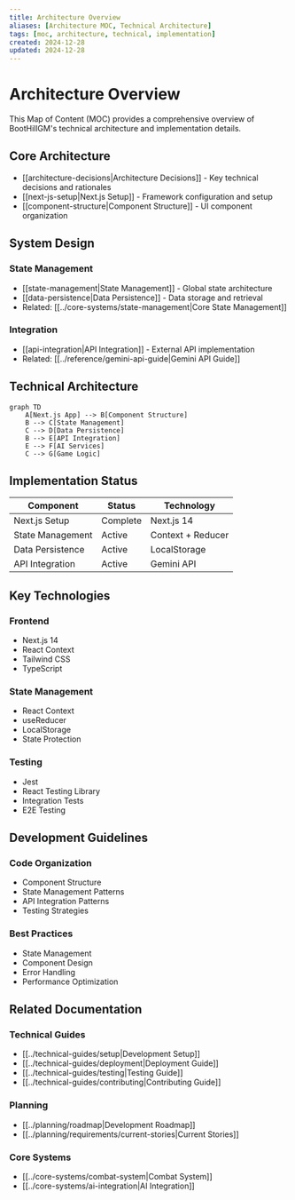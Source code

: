 ```yaml
---
title: Architecture Overview
aliases: [Architecture MOC, Technical Architecture]
tags: [moc, architecture, technical, implementation]
created: 2024-12-28
updated: 2024-12-28
---
```


# Architecture Overview

This Map of Content (MOC) provides a comprehensive overview of BootHillGM's technical architecture and implementation details.

## Core Architecture
- [[architecture-decisions|Architecture Decisions]] - Key technical decisions and rationales
- [[next-js-setup|Next.js Setup]] - Framework configuration and setup
- [[component-structure|Component Structure]] - UI component organization

## System Design
### State Management
- [[state-management|State Management]] - Global state architecture
- [[data-persistence|Data Persistence]] - Data storage and retrieval
- Related: [[../core-systems/state-management|Core State Management]]

### Integration
- [[api-integration|API Integration]] - External API implementation
- Related: [[../reference/gemini-api-guide|Gemini API Guide]]

## Technical Architecture
```mermaid
graph TD
    A[Next.js App] --> B[Component Structure]
    B --> C[State Management]
    C --> D[Data Persistence]
    B --> E[API Integration]
    E --> F[AI Services]
    C --> G[Game Logic]
```

## Implementation Status
| Component | Status | Technology |
|-----------|---------|------------|
| Next.js Setup | Complete | Next.js 14 |
| State Management | Active | Context + Reducer |
| Data Persistence | Active | LocalStorage |
| API Integration | Active | Gemini API |

## Key Technologies
### Frontend
- Next.js 14
- React Context
- Tailwind CSS
- TypeScript

### State Management
- React Context
- useReducer
- LocalStorage
- State Protection

### Testing
- Jest
- React Testing Library
- Integration Tests
- E2E Testing

## Development Guidelines
### Code Organization
- Component Structure
- State Management Patterns
- API Integration Patterns
- Testing Strategies

### Best Practices
- State Management
- Component Design
- Error Handling
- Performance Optimization

## Related Documentation
### Technical Guides
- [[../technical-guides/setup|Development Setup]]
- [[../technical-guides/deployment|Deployment Guide]]
- [[../technical-guides/testing|Testing Guide]]
- [[../technical-guides/contributing|Contributing Guide]]

### Planning
- [[../planning/roadmap|Development Roadmap]]
- [[../planning/requirements/current-stories|Current Stories]]

### Core Systems
- [[../core-systems/combat-system|Combat System]]
- [[../core-systems/ai-integration|AI Integration]]